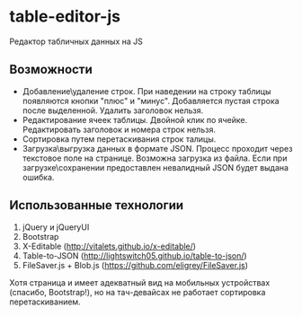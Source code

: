 # table-editor-js
Редактор табличных данных на JS

## Возможности

+ Добавление\удаление строк. При наведении на строку таблицы появляются кнопки "плюс" и "минус". Добавляется пустая строка после выделенной. Удалить заголовок нельзя.
+ Редактирование ячеек таблицы. Двойной клик по ячейке. Редактировать заголовок и номера строк нельзя.
+ Сортировка путем перетаскивания строк талицы.
+ Загрузка\выгрузка данных в формате JSON. Процесс проходит через текстовое поле на странице. Возможна загрузка из файла. Если при загрузке\сохранении предоставлен невалидный JSON будет выдана ошибка.

## Использованные технологии

1. jQuery и jQueryUI
2. Bootstrap
3. X-Editable (http://vitalets.github.io/x-editable/)
4. Table-to-JSON (http://lightswitch05.github.io/table-to-json/)
5. FileSaver.js + Blob.js (https://github.com/eligrey/FileSaver.js)

Хотя страница и имеет адекватный вид на мобильных устройствах (спасибо, Bootstrap!), но на тач-девайсах не работает сортировка перетаскиванием.
